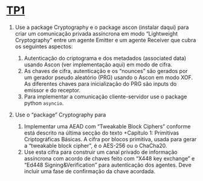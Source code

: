 
# [TP1](https://paper.dropbox.com/doc/Estruturas-Criptograficas-2023-2024-Trabalhos-Praticos-8WcsdZARGLv0nXS9KasmK#:uid=987745248868474781854548&h2=TP1)

1. Use a package Cryptography   e  o package ascon (instalar daqui) para  criar um comunicação privada assíncrona em modo  “Lightweight Cryptography” entre um agente Emitter e um agente Receiver que cubra os seguintes aspectos:
    1. Autenticação do criptograma e dos metadados (associated data) usando Ascon (ver implementação aqui) em modo de cifra.
    2. As chaves de cifra, autenticação  e  os “nounces” são gerados por um gerador pseudo aleatório (PRG)  usando o Ascon em modo XOF. As diferentes chaves para inicialização do PRG são inputs do emissor e do receptor.
    3. Para implementar a comunicação cliente-servidor use o package python `asyncio`.


2. Use o “package” Cryptography para
    1. Implementar uma AEAD com “Tweakable Block Ciphers” conforme está descrito na última secção do texto +Capítulo 1: Primitivas Criptográficas Básicas.  A cifra por blocos primitiva, usada para gerar a “tweakable block cipher”, é o AES-256 ou o ChaCha20.
    2. Use esta cifra para construir um canal privado de informação assíncrona com acordo de chaves feito com “X448 key exchange” e “Ed448 Signing&Verification” para autenticação  dos agentes. Deve incluir uma fase de confirmação da chave acordada.